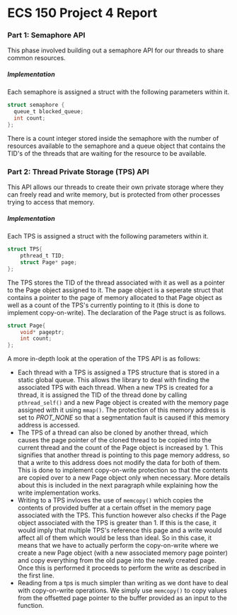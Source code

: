 # ECS 150 Project 4 Report

### Part 1: Semaphore API
This phase involved building out a semaphore API for our threads to share common resources.

##### Implementation
Each semaphore is assigned a struct with the following parameters within it.
```c
struct semaphore {
  queue_t blocked_queue;
  int count;
};
```
There is a count integer stored inside the semaphore with the number of resources available to the semaphore and a queue object that contains the TID's of the threads that are waiting for the resource to be available.

### Part 2: Thread Private Storage (TPS) API
This API allows our threads to create their own private storage where they can freely read and write memory, but is protected from other processes trying to access that memory.

##### Implementation
Each TPS is assigned a struct with the following parameters within  it.
```c
struct TPS{
	pthread_t TID;
	struct Page* page;
};
```
The TPS stores the TID of the thread associated with it as well as a pointer to the Page object assigned to it. The page object is a seperate struct that contains a pointer to the page of memory allocated to that Page object as well as a count of the TPS's currently pointing to it (this is done to implement copy-on-write). The declaration of the Page struct is as follows.
```c
struct Page{
	void* pageptr;
	int count;
};
```
A more in-depth look at the operation of the TPS API is as follows:
* Each thread with a TPS is assigned a TPS structure that is stored in a static global queue. This allows the library to deal with finding the associated TPS with each thread. When a new TPS is created for a thread, it is assigned the TID of the thread done by calling `pthread_self()` and a new Page object is created with the memory page assigned with it using `mmap()`. The protection of this memory address is set to *PROT_NONE* so that a segmentation fault is caused if this memory address is accessed.
* The TPS of a thread can also be cloned by another thread, which causes the page pointer of the cloned thread to be copied into the current thread and the count of the Page object is increased by 1. This signifies that another thread is pointing to this page memory address, so that a write to this address does not modify the data for both of them. This is done to implement copy-on-write protection so that the contents are copied over to a new Page object only when necessary. More details about this is included in the next paragraph while explaining how the write implementation works.
* Writing to a TPS invloves the use of `memcopy()` which copies the contents of  provided buffer at a certain offset in the memory page associated with the TPS. This function however also checks if the Page object associated with the TPS is greater than 1. If this is the case, it would imply that multiple TPS's reference this page and a write would affect all of them which would be less than ideal. So in this case, it means that we have to actually perform the copy-on-write where we create a new Page object (with a new associated memory page pointer) and copy everything from the old page into the newly created page. Once this is performed it proceeds to perform the write as described in the first line.
* Reading from a tps is much simpler than writing as we dont have to deal with copy-on-write operations. We simply use `memcopy()` to copy values from the offsetted page pointer to the buffer provided as an input to the function.


